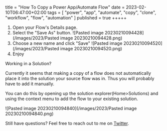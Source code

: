 title = "How To Copy a Power App/Automate Flow"
date = 2023-02-10T06:47:00+02:00
tags = [
    "power",
    "app",
    "automate",
    "copy",
    "clone",
    "workflow",
    "flow",
    "automation"
]
published = true
+++++

1) Open your Flow's Details page.
2) Select the "Save As" button.
![Pasted image 20230210094428](/images/2023/Pasted image 20230210094428.png)
3) Choose a new name and click "Save"
![Pasted image 20230210094520](/images/2023/Pasted image 20230210094520.png)
4) Enjoy

Working in a Solution?

Currently it seems that making a copy of a flow does not automatically place it into the solution your source flow was in. Thus you will probably have to add it manually.

You can do this by opening up the solution explorer(Home>Solutions) and using the context menu to add the flow to your existing solution.

![Pasted image 20230210094840](/images/2023/Pasted image 20230210094840.png)

Still have questions? Feel free to reach out to me on [Twitter](https://twitter.com/Ryanb58).